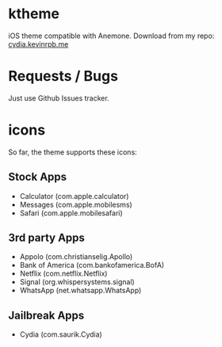 # ktheme
iOS theme compatible with Anemone. Download from my repo: [cydia.kevinrpb.me](https://cydia.kevinrpb.me)

# Requests / Bugs
Just use Github Issues tracker.

# icons
So far, the theme supports these icons:

## Stock Apps
- Calculator (com.apple.calculator)
- Messages (com.apple.mobilesms)
- Safari (com.apple.mobilesafari)

## 3rd party Apps
- Appolo (com.christianselig.Apollo)
- Bank of America (com.bankofamerica.BofA)
- Netflix (com.netflix.Netflix)
- Signal (org.whispersystems.signal)
- WhatsApp (net.whatsapp.WhatsApp)

## Jailbreak Apps
- Cydia (com.saurik.Cydia)
